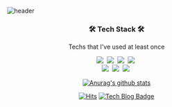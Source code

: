 <!--- ### Hi there 👋--->

![header](https://capsule-render.vercel.app/api?type=soft&color=auto&height=150&section=header&text=dawonpark&fontSize=70&animation=twinkling)

<p align="center"> </p>

<h3 align="center">🛠 Tech Stack 🛠</h3>

<p align="center"> Techs that I've used at least once </p>

<p align="center">
  <img src="https://img.shields.io/badge/Python-3766AB?style=flat-square&logo=Python&logoColor=white"/></a>&nbsp 
  <img src="https://img.shields.io/badge/Java-007396?style=flat-square&logo=Java&logoColor=white"/></a>&nbsp 
  <!---<img src="https://img.shields.io/badge/C++-00599C?style=flat-square&logo=C%2B%2B&logoColor=white"/></a>&nbsp 
  <img src="https://img.shields.io/badge/C-A8B9CC?style=flat-square&logo=C&logoColor=white"/></a>&nbsp --->
  <img src="https://img.shields.io/badge/Javascript-ffb13b?style=flat-square&logo=javascript&logoColor=white"/></a>&nbsp 
  <!---<img src="https://img.shields.io/badge/css-1572B6?style=flat-square&logo=css3&logoColor=white"/></a>&nbsp --->
  <img src="https://img.shields.io/badge/Go-11B48A?style=flat-square&logo=Go&logoColor=white"/></a>&nbsp 
  <br>
 <!--- <img src="https://img.shields.io/badge/SpringBoot-6DB33F?style=flat-square&logo=Spring&logoColor=white"/></a>&nbsp  --->
  <img src="https://img.shields.io/badge/Django-092E20?style=flat-square&logo=Django&logoColor=white"/></a>&nbsp 
  <img src="https://img.shields.io/badge/Mysql-E6B91E?style=flat-square&logo=MySql&logoColor=white"/></a>&nbsp 
  <!---<img src="https://img.shields.io/badge/HyperledgerFabric-DB3552?style=flat-square&logo=Hulu&logoColor=white"/></a>&nbsp  --->
  <img src="https://img.shields.io/badge/aws-333664?style=flat-square&logo=amazon-aws&logoColor=white"/></a>&nbsp 
 <!--- <img src="https://img.shields.io/badge/elasticsearch-005571?style=flat-square&logo=elasticsearch&logoColor=white"/></a>&nbsp  --->
</p>

<!--<br><br>
<h3 align="center"> 🍒 Me 🍒 </h3>
<p align="center">
  <a href="https://velog.io/@woo0_hooo"><img src="https://img.shields.io/badge/Tech%20Blog-11B48A?style=flat-square&logo=Vimeo&logoColor=white&link=https://velog.io/@woo0_hooo"/></a>&nbsp
  <a href="https://www.instagram.com/woo0_hooo/"><img src="https://img.shields.io/badge/Instagram-E4405F?style=flat-square&logo=Instagram&logoColor=white&link=https://www.instagram.com/woo0_hooo/"/></a>&nbsp
  <a href="mailto:viliketh1s98@naver.com"><img src="https://img.shields.io/badge/Gmail-d14836?style=flat-square&logo=Gmail&logoColor=white&link=viliketh1s98@naver.com"/></a>
</p>
<br>-->

<div align=center>


[![Anurag's github stats](https://github-readme-stats.vercel.app/api?username=dawonparkk&hide=stars&show_icons=true&theme=vue)](https://github.com/anuraghazra/github-readme-stats)


[![Hits](https://hits.seeyoufarm.com/api/count/incr/badge.svg?url=https%3A%2F%2Fgithub.com%2Fdawonparkk%2Fhit-counter)](https://hits.seeyoufarm.com)
[![Tech Blog Badge](http://img.shields.io/badge/-Tech%20blog-black?style=flat-square&logo=github&link=https://dawonparkk.github.io/)](https://dawonparkk.github.io/)


</div>









<!--
[![Top Langs](https://github-readme-stats.vercel.app/api/top-langs/?username=dawonparkk&layout=compact&theme=algolia)](https://github.com/anuraghazra/github-readme-stats)
-->
<!--
**dawonparkk/dawonparkk** is a ✨ _special_ ✨ repository because its `README.md` (this file) appears on your GitHub profile.

Here are some ideas to get you started:

- 🔭 I’m currently working on ...
- 🌱 I’m currently learning ...
- 👯 I’m looking to collaborate on ...
- 🤔 I’m looking for help with ...
- 💬 Ask me about ...
- 📫 How to reach me: ...
- 😄 Pronouns: ...
- ⚡ Fun fact: ...
-->
